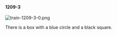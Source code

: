 #### 1209-3
![train-1209-3-0.png](https://github.com/lil-lab/nlvr/raw/master/nlvr/train/images/56/train-1209-3-0.png "train-1209-3-0.png")

There is a box with a blue circle and a black square.